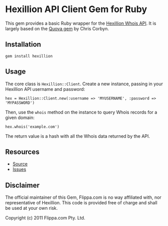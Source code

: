 # Hexillion API Client Gem for Ruby

This gem provides a basic Ruby wrapper for the
[Hexillion Whois API](http://hexillion.com/whois/).
It is largely based on the [Quova gem](http://github.com/d11wtq/quova/) by Chris Corbyn.

## Installation

    gem install hexillion

## Usage

The core class is `Hexillion::Client`. Create a new instance, passing in your Hexillion API
username and password:

    hex = Hexillion::Client.new(:username => 'MYUSERNAME', :password => 'MYPASSWORD')

Then, use the `whois` method on the instance to query Whois records for a given domain:

    hex.whois('example.com')

The return value is a hash with all the Whois data returned by the API.

## Resources

  - [Source](https://github.com/flippa/quova)
  - [Issues](https://github.com/flippa/quova/issues)

## Disclaimer

The official maintainer of this Gem, Flippa.com is no way affiliated with, nor
representative of Hexillion.  This code is provided free of charge and shall be used
at your own risk.

Copyright (c) 2011 Flippa.com Pty. Ltd.
